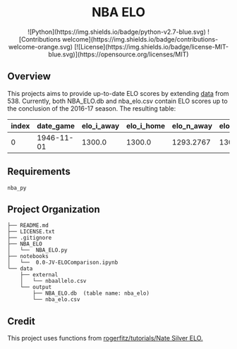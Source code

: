 <h1 align="center">
  NBA ELO
</h1>

<center>
![Python](https://img.shields.io/badge/python-v2.7-blue.svg)
![Contributions welcome](https://img.shields.io/badge/contributions-welcome-orange.svg)
[![License](https://img.shields.io/badge/license-MIT-blue.svg)](https://opensource.org/licenses/MIT)
</center>

## Overview
This projects aims to provide up-to-date ELO scores by extending [data](https://github.com/fivethirtyeight/data/tree/master/nba-elo) from 538. Currently, both NBA_ELO.db and nba_elo.csv contain ELO scores up to the conclusion of the 2016-17 season. The resulting table:

| index | date_game | elo_i_away | elo_i_home | elo_n_away | elo_n_home | pts_away | pts_home | team_id_away | team_id_home |
|-------|------------|------------|------------|------------|------------|----------|----------|--------------|--------------|
| 0 | 1946-11-01 | 1300.0 | 1300.0 | 1293.2767 | 1306.7233 | 66 | 68 | TRH | NYK |

## Requirements
```
nba_py
```

## Project Organization
```
├── README.md
├── LICENSE.txt
├── .gitignore
├── NBA_ELO
│   └──  NBA_ELO.py  
├── notebooks
│   └──  0.0-JV-ELOComparison.ipynb
└── data
    ├── external
    │   └── nbaallelo.csv
    └── output  
        ├── NBA_ELO.db  (table name: nba_elo)
        └── nba_elo.csv
```

## Credit
This project uses functions from [rogerfitz/tutorials/Nate Silver ELO.](https://github.com/rogerfitz/tutorials/tree/master/Nate%20Silver%20ELO)
